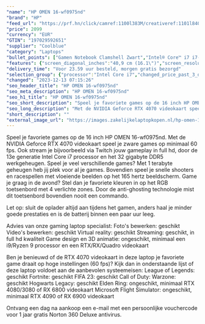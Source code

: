 ```yaml
---
"name": "HP OMEN 16-wf0975nd"
"brand": "HP"
"feed_url": "https://prf.hn/click/camref:1100l383M/creativeref:1101l84031/destination:https%3A%2F%2Fwww.coolblue.nl%2Fproduct%2F927885"
"price": 2099
"currency": "EUR"
"GTIN": "197029592651"
"supplier": "Coolblue"
"category": "Laptops"
"bullet_points": ["Gamen Notebook Clamshell Zwart","Intel® Core™ i7 i7-13700HX 2,1 GHz","40,9 cm (16.1\") Full HD 1920 x 1080 Pixels IPS 16:9","32 GB DDR5-SDRAM 4800 MHz 2 x 16 GB","1 TB SSD","NVIDIA GeForce RTX 4070 8 GB Intel® UHD Graphics","Wi-Fi 6E (802.11ax) Ethernet LAN 10,100,1000 Mbit/s Bluetooth 5.3","Lithium-Polymeer (LiPo) 83 Wh 6 uur 280 W","Windows 11 Home"]
"features": {"screen_diagonal_inches":"40,9 cm (16.1\")","screen_resolution":"1920 x 1080 Pixels","processor_family":"Intel® Core™ i7","memory_size":"32 GB","memory_type":"DDR5-SDRAM","total_storage_space":"1 TB","graphics_card":"NVIDIA GeForce RTX 4070","graphics_memory_size":"8 GB","operating_system":"Windows 11 Home","battery_capacity":"83 Wh","width":"369 mm","depth":"259,4 mm","height":"23,5 mm","weight":"2,44 kg"}
"delivery_time": "Voor 23.59 uur besteld, morgen gratis bezorgd"
"selection_group": {"processor":"Intel Core i7","changed_price_past_3_days":false,"product_family":"OMEN"}
"changed": "2023-12-13 07:15:26"
"seo_header_title": "HP OMEN 16-wf0975nd"
"seo_meta_description": "HP OMEN 16-wf0975nd"
"seo_h1_title": "HP OMEN 16-wf0975nd"
"seo_short_description": "Speel je favoriete games op de 16 inch HP OMEN 16-wf0975nd."
"seo_long_description": "Met de NVIDIA Geforce RTX 4070 videokaart speel je zware games op minimaal 60 fps. Ook stream je bijvoorbeeld via Twitch jouw gameplay in full hd, door de 13e generatie Intel Core i7 processor en het 32 gigabyte DDR5 werkgeheugen. Speel je veel verschillende games? Met 1 terabyte geheugen heb jij plek voor al je games. Bovendien speel je snelle shooters en racespellen met vloeiende beelden op het 165 hertz beeldscherm. Game je graag in de avond? Stel dan je favoriete kleuren in op het RGB toetsenbord met 4 verlichte zones. Door de anti-ghosting technologie mist dit toetsenbord bovendien nooit een commando. \r\n\r\nLet op: sluit de oplader altijd aan tijdens het gamen, anders haal je minder goede prestaties en is de batterij binnen een paar uur leeg. \r\n\r\nAdvies van onze gaming laptop specialist:\r\nFoto's bewerken: geschikt\r\nVideo's bewerken: geschikt\r\nVirtual reality: geschikt\r\nStreaming: geschikt, in full hd kwaliteit\r\nGame design en 3D animatie: ongeschikt, minimaal een i9/Ryzen 9 processor en een RTX/RX/Quadro videokaart\r\n\r\n\r\nBen je benieuwd of de RTX 4070 videokaart in deze laptop je favoriete game draait op hoge instellingen (60 fps)? Kijk dan in onderstaande lijst of deze laptop voldoet aan de aanbevolen systeemeisen:\r\nLeague of Legends: geschikt\r\nFortnite: geschikt\r\nFIFA 23: geschikt\r\nCall of Duty: Warzone: geschikt\r\nHogwarts Legacy: geschikt\r\nElden Ring: ongeschikt, minimaal RTX 4080/3080 of RX 6800 videokaart\r\nMicrosoft Flight Simulator: ongeschikt, minimaal RTX 4090 of RX 6900 videokaart\r\n\r\n\r\nOntvang een dag na aankoop een e-mail met een persoonlijke vouchercode voor 1 jaar gratis Norton 360 Deluxe antivirus."
"short_description": ""
"external_image_url": "https://images.zakelijkelaptopkopen.nl/hp-omen-16-wf0975nd.webp"
---
```


Speel je favoriete games op de 16 inch HP OMEN 16-wf0975nd. Met de NVIDIA Geforce RTX 4070 videokaart speel je zware games op minimaal 60 fps. Ook stream je bijvoorbeeld via Twitch jouw gameplay in full hd, door de 13e generatie Intel Core i7 processor en het 32 gigabyte DDR5 werkgeheugen. Speel je veel verschillende games? Met 1 terabyte geheugen heb jij plek voor al je games. Bovendien speel je snelle shooters en racespellen met vloeiende beelden op het 165 hertz beeldscherm. Game je graag in de avond? Stel dan je favoriete kleuren in op het RGB toetsenbord met 4 verlichte zones. Door de anti-ghosting technologie mist dit toetsenbord bovendien nooit een commando.

Let op: sluit de oplader altijd aan tijdens het gamen, anders haal je minder goede prestaties en is de batterij binnen een paar uur leeg.

Advies van onze gaming laptop specialist:
Foto's bewerken: geschikt
Video's bewerken: geschikt
Virtual reality: geschikt
Streaming: geschikt, in full hd kwaliteit
Game design en 3D animatie: ongeschikt, minimaal een i9/Ryzen 9 processor en een RTX/RX/Quadro videokaart


Ben je benieuwd of de RTX 4070 videokaart in deze laptop je favoriete game draait op hoge instellingen (60 fps)? Kijk dan in onderstaande lijst of deze laptop voldoet aan de aanbevolen systeemeisen:
League of Legends: geschikt
Fortnite: geschikt
FIFA 23: geschikt
Call of Duty: Warzone: geschikt
Hogwarts Legacy: geschikt
Elden Ring: ongeschikt, minimaal RTX 4080/3080 of RX 6800 videokaart
Microsoft Flight Simulator: ongeschikt, minimaal RTX 4090 of RX 6900 videokaart


Ontvang een dag na aankoop een e-mail met een persoonlijke vouchercode voor 1 jaar gratis Norton 360 Deluxe antivirus.